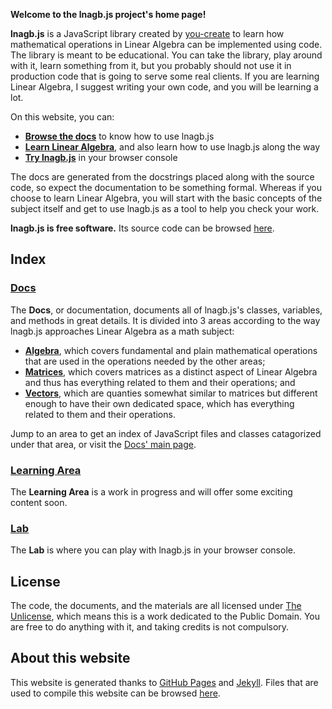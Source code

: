 **Welcome to the lnagb.js project's home page!**

**lnagb.js** is a JavaScript library created by
[you-create](https://github.com/you-create/) to learn how mathematical
operations in Linear Algebra can be implemented using code. The library is meant
to be educational. You can take the library, play around with it, learn
something from it, but you probably should not use it in production code that is
going to serve some real clients. If you are learning Linear Algebra, I suggest
writing your own code, and you will be learning a lot.

On this website, you can:
- [**Browse the docs**](./docs/) to know how to use lnagb.js
- [**Learn Linear Algebra**](./learn/), and also learn how to use lnagb.js along the way
- [**Try lnagb.js**](./lab/) in your browser console

The docs are generated from the docstrings placed along with the source code,
so expect the documentation to be something formal. Whereas if you choose to
learn Linear Algebra, you will start with the basic concepts of the subject
itself and get to use lnagb.js as a tool to help you check your work.

**lnagb.js is free software.** Its source code can be browsed
[here](https://github.com/vecma-org/lnagb.js).

## Index

### [Docs](./docs/)

The **Docs**, or documentation, documents all of lnagb.js's classes, variables,
and methods in great details. It is divided into 3 areas according to the way
lnagb.js approaches Linear Algebra as a math subject:

- [**Algebra**][1], which covers fundamental and plain mathematical operations
  that are used in the operations needed by the other areas;
- [**Matrices**][2], which covers matrices as a distinct aspect of Linear
  Algebra and thus has everything related to them and their operations; and
- [**Vectors**][3], which are quanties somewhat similar to matrices but
  different enough to have their own dedicated space, which has everything
  related to them and their operations.

[1]: docs/algebra
[2]: docs/matrices
[3]: docs/vectors

Jump to an area to get an index of JavaScript files and classes catagorized
under that area, or visit the [Docs' main page](./docs/).

### [Learning Area](./learn/)

The **Learning Area** is a work in progress and will offer some exciting content
soon.

### [Lab](./lab/)

The **Lab** is where you can play with lnagb.js in your browser console.

## License

The code, the documents, and the materials are all licensed under
[The Unlicense](https://unlicense.org/), which means this is a work dedicated to
the Public Domain. You are free to do anything with it, and taking credits is
not compulsory.

## About this website

This website is generated thanks to [GitHub Pages](https://pages.github.com/)
and [Jekyll](https://jekyllrb.com/). Files that are used to compile this website
can be browsed [here](https://github.com/vecma-org/lnagb.js/tree/master/docs).
